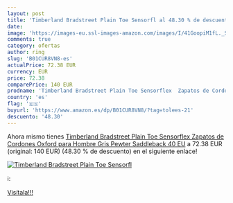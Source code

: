```yaml
---
layout: post
title: 'Timberland Bradstreet Plain Toe Sensorfl al 48.30 % de descuento'
date: 
image: 'https://images-eu.ssl-images-amazon.com/images/I/41GoopiM1fL._SL200_.jpg'
comments: true
category: ofertas
author: ring
slug: 'B01CUR8VN8-es'
actualPrice: 72.38 EUR
currency: EUR
price: 72.38
comparePrice: 140 EUR
prodname: 'Timberland Bradstreet Plain Toe Sensorflex  Zapatos de Cordones Oxford para Hombre  Gris  Pewter Saddleback   40 EU'
country: 'es'
flag: '🇪🇸'
buyurl: 'https://www.amazon.es/dp/B01CUR8VN8/?tag=tolees-21'
descuento: '48.30'
---
```


Ahora mismo tienes [Timberland Bradstreet Plain Toe Sensorflex  Zapatos de Cordones Oxford para Hombre  Gris  Pewter Saddleback   40 EU](https://www.amazon.es/dp/B01CUR8VN8/?tag=tolees-21) a 72.38 EUR (original: 140 EUR) (48.30 %  de descuento) en el siguiente enlace!

[![Timberland Bradstreet Plain Toe Sensorfl](https://images-eu.ssl-images-amazon.com/images/I/41GoopiM1fL._SL200_.jpg)](https://www.amazon.es/dp/B01CUR8VN8/?tag=tolees-21)

ℹ️:


[Visítala!!!](https://www.amazon.es/dp/B01CUR8VN8/?tag=tolees-21)
